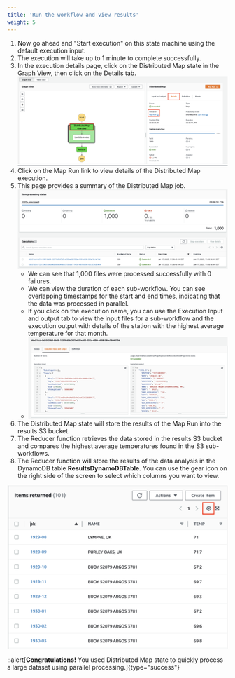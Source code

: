 ```yaml
---
title: 'Run the workflow and view results'
weight: 5
---
```


1. Now go ahead and "Start execution" on this state machine using the default execution input.
2. The execution will take up to 1 minute to complete successfully.
3. In the execution details page, click on the Distributed Map state in the Graph View, then click on the Details tab.
![Distributed Map Pattern](/static/img/module-14/DistributedMap-JobRun.png)
4. Click on the Map Run link to view details of the Distributed Map execution.
5. This page provides a summary of the Distributed Map job.
![Distributed Map Pattern](/static/img/module-14/DistributedMap-JobRunDetails.png)
   * We can see that 1,000 files were processed successfully with 0 failures.
   * We can view the duration of each sub-workflow. You can see overlapping timestamps for the start and end times, indicating that the data was processed in parallel.
   * If you click on the execution name, you can use the Execution Input and output tab to view the input files for a sub-workflow and the execution output with details of the station with the highest average temperature for that month.
   * ![Distributed Map Pattern](/static/img/module-14/DistributedMap-SubWorkflowDetails.png)
6. The Distributed Map state will store the results of the Map Run into the results S3 bucket.
7. The Reducer function retrieves the data stored in the results S3 bucket and compares the highest average temperatures found in the S3 sub-workflows.
8. The Reducer function will store the results of the data analysis in the DynamoDB table **ResultsDynamoDBTable**. You can use the gear icon on the right side of the screen to select which columns you want to view.

![DynamoDB Results](/static/img/module-14/DistributedMap-DynamoDB-Results.png)

::alert[**Congratulations!** You used Distributed Map state to quickly process a large dataset using parallel processing.]{type="success"}